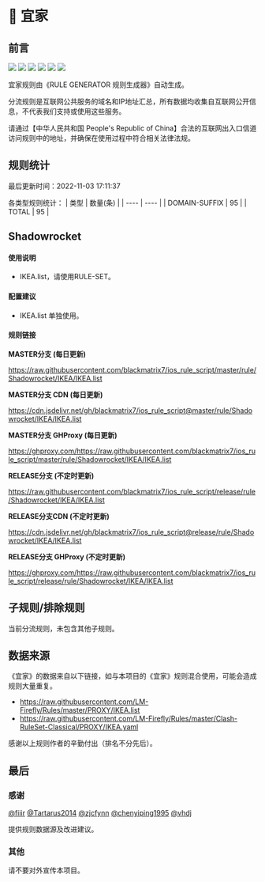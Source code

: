 # 🧸 宜家

## 前言

![](https://shields.io/badge/-移除重复规则-ff69b4) ![](https://shields.io/badge/-DOMAIN与DOMAIN--SUFFIX合并-green) ![](https://shields.io/badge/-DOMAIN--SUFFIX间合并-critical) ![](https://shields.io/badge/-DOMAIN与DOMAIN--KEYWORD合并-9cf) ![](https://shields.io/badge/-DOMAIN--SUFFIX与DOMAIN--KEYWORD合并-blue) ![](https://shields.io/badge/-IP--CIDR(6)合并-blueviolet) 

宜家规则由《RULE GENERATOR 规则生成器》自动生成。

分流规则是互联网公共服务的域名和IP地址汇总，所有数据均收集自互联网公开信息，不代表我们支持或使用这些服务。

请通过【中华人民共和国 People's Republic of China】合法的互联网出入口信道访问规则中的地址，并确保在使用过程中符合相关法律法规。

## 规则统计

最后更新时间：2022-11-03 17:11:37

各类型规则统计：
| 类型 | 数量(条)  | 
| ---- | ----  |
| DOMAIN-SUFFIX | 95  | 
| TOTAL | 95  | 


## Shadowrocket 

#### 使用说明
- IKEA.list，请使用RULE-SET。

#### 配置建议
- IKEA.list 单独使用。

#### 规则链接
**MASTER分支 (每日更新)**

https://raw.githubusercontent.com/blackmatrix7/ios_rule_script/master/rule/Shadowrocket/IKEA/IKEA.list

**MASTER分支 CDN (每日更新)**

https://cdn.jsdelivr.net/gh/blackmatrix7/ios_rule_script@master/rule/Shadowrocket/IKEA/IKEA.list

**MASTER分支 GHProxy (每日更新)**

https://ghproxy.com/https://raw.githubusercontent.com/blackmatrix7/ios_rule_script/master/rule/Shadowrocket/IKEA/IKEA.list

**RELEASE分支 (不定时更新)**

https://raw.githubusercontent.com/blackmatrix7/ios_rule_script/release/rule/Shadowrocket/IKEA/IKEA.list

**RELEASE分支CDN (不定时更新)**

https://cdn.jsdelivr.net/gh/blackmatrix7/ios_rule_script@release/rule/Shadowrocket/IKEA/IKEA.list

**RELEASE分支 GHProxy (不定时更新)**

https://ghproxy.com/https://raw.githubusercontent.com/blackmatrix7/ios_rule_script/release/rule/Shadowrocket/IKEA/IKEA.list

## 子规则/排除规则


当前分流规则，未包含其他子规则。

## 数据来源

《宜家》的数据来自以下链接，如与本项目的《宜家》规则混合使用，可能会造成规则大量重复。

- https://raw.githubusercontent.com/LM-Firefly/Rules/master/PROXY/IKEA.list
- https://raw.githubusercontent.com/LM-Firefly/Rules/master/Clash-RuleSet-Classical/PROXY/IKEA.yaml


感谢以上规则作者的辛勤付出（排名不分先后）。

## 最后

### 感谢

[@fiiir](https://github.com/fiiir) [@Tartarus2014](https://github.com/Tartarus2014) [@zjcfynn](https://github.com/zjcfynn) [@chenyiping1995](https://github.com/chenyiping1995) [@vhdj](https://github.com/vhdj)

提供规则数据源及改进建议。

### 其他

请不要对外宣传本项目。